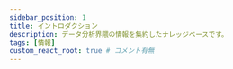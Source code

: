 ```yaml
---
sidebar_position: 1
title: イントロダクション
description: データ分析界隈の情報を集約したナレッジベースです。
tags: [情報]
custom_react_root: true # コメント有無
---
```


